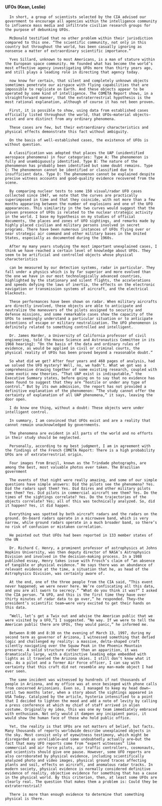 #### UFOs (Kean, Leslie)
      In short, a group of scientists selected by the CIA advised our government to encourage all agencies within the intelligence community to influence mass media and infiltrate civilian research groups for the purpose of debunking UFOs.

      McDonald testified that no other problem within their jurisdiction compared to this one. “The scientific community, not only in this country but throughout the world, has been casually ignoring as nonsense a matter of extraordinary scientific importance.”

      Yves Sillard, unknown to most Americans, is a man of stature within the European space community. He founded what has become the world’s most effective agency investigating UFOs more than thirty years ago, and still plays a leading role in directing that agency today.

      now know for certain, that silent and completely unknown objects sometimes penetrate our airspace with flying capabilities that are impossible to replicate on Earth. And these objects appear to be operated by some kind of intelligence. The COMETA Report shows, in a straightforward manner, that the extraterrestrial hypothesis is the most rational explanation, although of course it has not been proven.

      First, it is possible to show, using data from established cases officially listed throughout the world, that UFOs—material objects—exist and are distinct from any ordinary phenomena.

      These cases are few, but their extraordinary characteristics and physical effects demonstrate this fact without ambiguity.

      On the basis of well-established cases, the existence of UFOs is without question.

      A classification was adopted that places the UAP (unidentified aerospace phenomena) in four categories: Type A: The phenomenon is fully and unambiguously identified. Type B: The nature of the phenomenon has probably been identified but some doubt remains. Type C: The phenomenon cannot be identified or classified due to insufficient data. Type D: The phenomenon cannot be explained despite precise witness accounts and good-quality evidence recovered from the scene.

      By comparing nuclear tests to some 150 visual/radar UFO cases collected since 1947, we note that the curves are practically superimposed in time and that they coincide, with not more than a few months appearing between the number of explosions and one of the UFO appearances. This similarity in the two curves would suggest that the proven presence of UFOs is related to the nuclear strategic activity in the world. I base my hypothesis on my studies of official documents, the places and zones of UFO sightings, and remarks made by highly placed civilian and military persons involved in secret programs. There have been numerous instances of UFOs flying over or near strategic air command and other military bases in the United States, especially as documented during the 1960s.

      After my many years studying the most important unexplained cases, I think we have reached a certain level of knowledge about UFOs. They seem to be artificial and controlled objects whose physical characteristics

      can be measured by our detection systems, radar in particular. They fall under a physics which is by far superior and more evolved than the one we have in our most technologically advanced countries, highlighted by the stationary and silent flights, the accelerations and speeds defying the laws of inertia, the effects on the electronic navigation or transmission systems of aircraft, and the electrical blackouts.

      These performances have been shown on radar. When military aircrafts are directly involved, these objects are able to anticipate and neutralize the maneuvers of the pilots assigned to security and defense missions, and some remarkable cases show the capacity of the UFOs to seemingly understand a particular situation or to anticipate intentions of escape or military neutralization. The UFO phenomenon is definitely related to something controlled and intelligent.

      Dr. James Harder, a University of California professor of civil engineering, told the House Science and Astronautics Committee in its 1968 hearing2: “On the basis of the data and ordinary rules of evidence, as would be applied in civil or criminal courts, the physical reality of UFOs has been proved beyond a reasonable doubt.”

      So what did we get? After four years and 460 pages of analysis, had we solved the UFO mystery? Well, no, we hadn’t. What we got was a comprehensive drawing together of some existing research, coupled with some exotic new theories. “That UAP exist is indisputable,” the Executive Summary states, before going on to say that no evidence has been found to suggest that they are “hostile or under any type of control.” But by its own admission, the report has not provided a definitive explanation of the phenomenon: “The study cannot offer the certainty of explanation of all UAP phenomena,” it says, leaving the door open.

      I do know one thing, without a doubt: These objects were under intelligent control.

      In summary, I am convinced that UFOs exist and are a reality that cannot remain unacknowledged by governments.

      The phenomena are evident in all parts of the world and no efforts in their study should be neglected.

      Personally, according to my best judgment, I am in agreement with the findings of the French COMETA Report: There is a high probability UFOs are of extraterrestrial origin.

      Four images from Brazil, known as the Trindade photographs, are among the best, most valuable photos ever taken. The Brazilian government

      The events of that night were really amazing, and some of our simple questions have simple answers: Did the pilots see the phenomena? Yes. Did the radars spot them? Yes. Did Ozires and other military pilots see them? Yes. Did pilots in commercial aircraft see them? Yes. Do the times of the sightings correlate? Yes. Do the trajectories of the objects correlate? Yes; all of this was technically analyzed. So, did it happen? Yes, it did happen.

      Everything was spotted by both aircraft radars and the radars on the ground. On-board radars operate in a microwave band, which is very narrow, while ground radars operate in a much broader band, so there’s no risk of confusion or mistaken correlation.

      He pointed out that UFOs had been reported in 133 member states of the UN

      Dr. Richard C. Henry, a prominent professor of astrophysics at Johns Hopkins University, was then deputy director of NASA’s Astrophysics Division and involved in the decision-making process. In a 1988 published essay, Henry takes issue with Frosch’s claim of “an absence of tangible or physical evidence.” He says there was an abundance of relevant evidence at the time, a situation that he, as head of the Astrophysics Division, was certainly aware of.

      At the end, one of the three people from the CIA said, “This event never happened; we were never here. We’re confiscating all this data, and you are all sworn to secrecy.” “What do you think it was?” I asked the CIA person. “A UFO, and this is the first time they have over thirty minutes of radar data to go over,” he responded. They—the president’s scientific team—were very excited to get their hands on this data.

      “Well, let’s get a Twix out and advise the American public that we were visited by a UFO,”1 I suggested. “No way. If we were to tell the American public there are UFOs, they would panic,” he informed me.

      Between 8:00 and 8:30 on the evening of March 13, 1997, during my second term as governor of Arizona, I witnessed something that defied logic and challenged my reality: a massive, delta-shaped craft silently navigating over the Squaw Peak in the Phoenix Mountain preserve. A solid structure rather than an apparition, it was dramatically large, with a distinctive leading edge embedded with lights as it traveled the Arizona skies. I still don’t know what it was. As a pilot and a former Air Force officer, I can say with certainty that this craft did not resemble any man-made object I had ever seen.

      The same incident was witnessed by hundreds if not thousands of people in Arizona, and my office was at once besieged with phone calls from concerned Arizonians. Even so, I managed to keep my head down—until two months later, when a story about the sightings appeared in USA Today. Catalyzed by the article, hysteria intensified to a point that I decided to lighten the mood and add a note of levity by calling a press conference at which my chief of staff arrived in alien costume. Originally my idea, this was one my team immediately embraced with enthusiasm. Not only would it dampen any incipient panic, it would show the human face of those who hold public office.

      Yet, the reality is that UFOs are not matters of belief, but facts. Many thousands of reports worldwide describe unexplained objects in the sky. Most consist only of eyewitness testimony, which might be disregarded as unreliable—and some undoubtedly actually are—but the fact that many UFO reports come from “expert witnesses” like commercial and air force pilots, air traffic controllers, cosmonauts, and scientists should give one pause. However, some UFO reports are also corroborated by physical evidence, including scientifically analyzed photo and video images, physical ground traces affecting plants and soil, effects on aircraft, and anomalous radar tracks. In modern society, physical evidence is normally considered definitive evidence of reality, objective evidence for something that has a cause in the physical world. By this criterion, then, at least some UFOs are clearly real. The question that makes them a problem is: Could they be extraterrestrial?

      There is more than enough evidence to determine that something physical is there.

